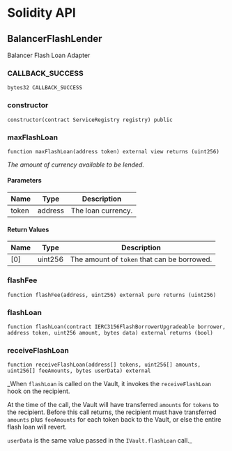 # Solidity API

## BalancerFlashLender

Balancer Flash Loan Adapter

### CALLBACK_SUCCESS

```solidity
bytes32 CALLBACK_SUCCESS
```

### constructor

```solidity
constructor(contract ServiceRegistry registry) public
```

### maxFlashLoan

```solidity
function maxFlashLoan(address token) external view returns (uint256)
```

_The amount of currency available to be lended._

#### Parameters

| Name | Type | Description |
| ---- | ---- | ----------- |
| token | address | The loan currency. |

#### Return Values

| Name | Type | Description |
| ---- | ---- | ----------- |
| [0] | uint256 | The amount of `token` that can be borrowed. |

### flashFee

```solidity
function flashFee(address, uint256) external pure returns (uint256)
```

### flashLoan

```solidity
function flashLoan(contract IERC3156FlashBorrowerUpgradeable borrower, address token, uint256 amount, bytes data) external returns (bool)
```

### receiveFlashLoan

```solidity
function receiveFlashLoan(address[] tokens, uint256[] amounts, uint256[] feeAmounts, bytes userData) external
```

_When `flashLoan` is called on the Vault, it invokes the `receiveFlashLoan` hook on the recipient.

At the time of the call, the Vault will have transferred `amounts` for `tokens` to the recipient. Before this
call returns, the recipient must have transferred `amounts` plus `feeAmounts` for each token back to the
Vault, or else the entire flash loan will revert.

`userData` is the same value passed in the `IVault.flashLoan` call._

